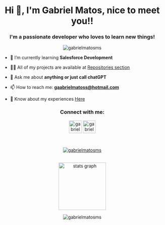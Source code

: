 <h1 align="center">Hi 👋, I'm Gabriel Matos, nice to meet you!!</h1>
<h3 align="center">I'm a passionate developer who loves to learn new things!</h3>

<p align="middle"> <img src="https://komarev.com/ghpvc/?username=gabrielmatosms&label=Profile%20views&color=0e75b6&style=flat" alt="gabrielmatosms" /> </p>

- 🌱 I’m currently learning **Salesforce Development**

- 👨‍💻 All of my projects are available at [Repositories section](https://github.com/gabrielmatosms?tab=repositories)

- 💬 Ask me about **anything or just call chatGPT**

- 📫 How to reach me: **gaabrielmatoss@hotmail.com**

- 📄 Know about my experiences <a href="https://gabrielmatos.dev" target="_blank">Here</a>

<h3 align="center">Connect with me:</h3>
<p align="center">
<a href="https://www.linkedin.com/in/gabrielmms/" target="_blank"><img align="center" src="https://img.icons8.com/?size=100&id=13930&format=png&color=000000" alt="gabrielmatosms" height="40" width="40" /></a>
<a href="https://instagram.com/gabrielmatosms" target="_blank"><img align="center" src="https://img.icons8.com/?size=100&id=32323&format=png&color=000000" alt="gabrielmatosms" height="40" width="40" /></a>
</p>
<br/>

<p align="center"> <a href="https://github.com/ryo-ma/github-profile-trophy"><img src="https://github-profile-trophy.vercel.app/?username=gabrielmatosms&theme=darkhub&row=2&column=3&margin-w=15&margin-h=15" alt="gabrielmatosms" /></a> </p>

<br/>

<div align="center">
  <img src="https://github-readme-stats.vercel.app/api?username=gabrielmatosms&hide_title=false&hide_rank=false&show_icons=true&include_all_commits=true&count_private=true&disable_animations=false&theme=dark&locale=en&hide_border=false&order=1" height="150" alt="stats graph"  />
  <p><img align="center" src="https://github-readme-streak-stats.herokuapp.com/?user=gabrielmatosms&theme=dark" alt="gabrielmatosms" /></p>
</div>

<br/>
